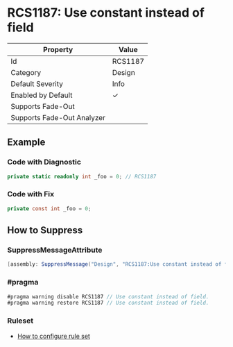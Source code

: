 # RCS1187: Use constant instead of field

| Property | Value |
| -------- | ----- |
| Id | RCS1187 |
| Category | Design |
| Default Severity | Info |
| Enabled by Default | &#x2713; |
| Supports Fade\-Out |  |
| Supports Fade\-Out Analyzer |  |

## Example

### Code with Diagnostic

```csharp
private static readonly int _foo = 0; // RCS1187
```

### Code with Fix

```csharp
private const int _foo = 0;
```

## How to Suppress

### SuppressMessageAttribute

```csharp
[assembly: SuppressMessage("Design", "RCS1187:Use constant instead of field.", Justification = "<Pending>")]
```

### \#pragma

```csharp
#pragma warning disable RCS1187 // Use constant instead of field.
#pragma warning restore RCS1187 // Use constant instead of field.
```

### Ruleset

* [How to configure rule set](../HowToConfigureAnalyzers.md)
